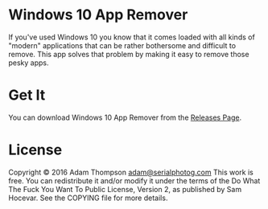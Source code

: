 # Windows 10 App Remover
If you've used Windows 10 you know that it comes loaded with all kinds of "modern" applications that can be rather bothersome and difficult to remove. This app solves that problem by making it easy to remove those pesky apps.

[screenshot]: https://github.com/serialphotog/Windows10AppRemover/blob/master/Screenshot.PNG?raw=true "Screenshot"

# Get It
You can download Windows 10 App Remover from the [Releases Page](https://github.com/serialphotog/Windows10AppRemover/releases).

# License

Copyright © 2016 Adam Thompson <adam@serialphotog.com>
This work is free. You can redistribute it and/or modify it under the
terms of the Do What The Fuck You Want To Public License, Version 2,
as published by Sam Hocevar. See the COPYING file for more details.